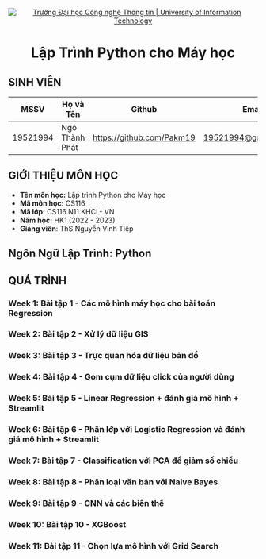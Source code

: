 <!-- Banner -->
<p align="center">
  <a href="https://www.uit.edu.vn/" title="Trường Đại học Công nghệ Thông tin" style="border: none;">
    <img src="https://i.imgur.com/WmMnSRt.png" alt="Trường Đại học Công nghệ Thông tin | University of Information Technology">
  </a>
</p>
<h1 align="center"><b>Lập Trình Python cho Máy học</b></h>

## SINH VIÊN
 MSSV          | Họ và Tên              | Github                    | Email                   |
 ------------- | ---------------------- |---------------------------|------------------------- 
 19521994      | Ngô Thành Phát         |https://github.com/Pakm19  |19521994@gm.uit.edu.vn   |
 
 ## GIỚI THIỆU MÔN HỌC
* **Tên môn học:** Lập trình Python cho Máy học
* **Mã môn học:** CS116
* **Mã lớp:** CS116.N11.KHCL- VN
* **Năm học:** HK1 (2022 - 2023)
* **Giảng viên**: ThS.Nguyễn Vinh Tiệp

 ## Ngôn Ngữ Lập Trình: Python
 
 ## QUÁ TRÌNH
### Week 1: Bài tập 1 - Các mô hình máy học cho bài toán Regression
### Week 2: Bài tập 2 - Xử lý dữ liệu GIS
### Week 3: Bài tập 3 - Trực quan hóa dữ liệu bản đồ
### Week 4: Bài tập 4 - Gom cụm dữ liệu click của người dùng
### Week 5: Bài tập 5 - Linear Regression + đánh giá mô hình + Streamlit
### Week 6: Bài tập 6 - Phân lớp với Logistic Regression và đánh giá mô hình + Streamlit
### Week 7: Bài tập 7 - Classification với PCA để giảm số chiều
### Week 8: Bài tập 8 - Phân loại văn bản với Naive Bayes
### Week 9: Bài tập 9 - CNN và các biến thể
### Week 10: Bài tập 10 - XGBoost
### Week 11: Bài tập 11 - Chọn lựa mô hình với Grid Search
